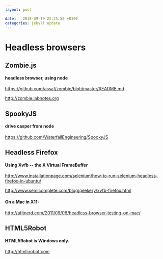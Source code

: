 ```yaml
---
layout: post

date:   2018-09-19 22:25:52 +0100
categories: jekyll update
---
```

Headless browsers
=================

Zombie.js
---------

#### headless browser, using node

https://github.com/assaf/zombie/blob/master/README.md

http://zombie.labnotes.org

SpookyJS
--------

#### drive casper from node 

https://github.com/WaterfallEngineering/SpookyJS

Headless Firefox
----------------

#### Using Xvfb -- the X Virtual FrameBuffer

http://www.installationpage.com/selenium/how-to-run-selenium-headless-firefox-in-ubuntu/

http://www.semicomplete.com/blog/geekery/xvfb-firefox.html

#### On a Mac in X11:

http://afitnerd.com/2011/09/06/headless-browser-testing-on-mac/

HTML5Robot
----------

#### HTML5Robot is Windows only.

http://html5robot.com
